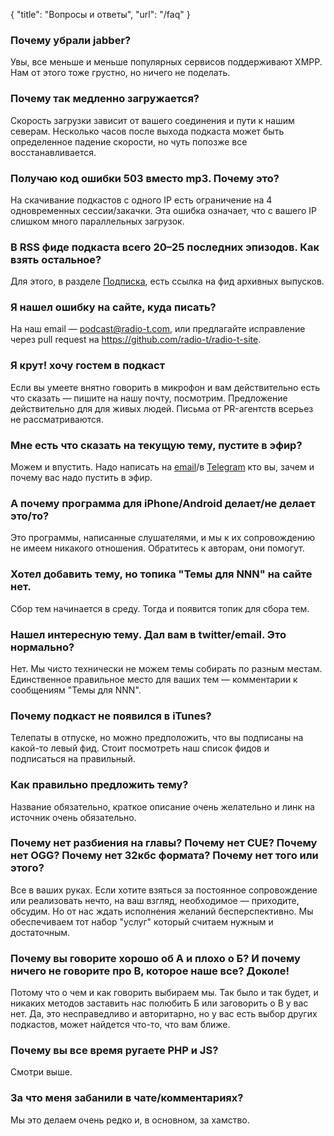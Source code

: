 {
   "title": "Вопросы и ответы",
   "url": "/faq"
}

### Почему убрали jabber?
Увы, все меньше и меньше популярных сервисов поддерживают XMPP. Нам от этого тоже грустно, но ничего не поделать.

### Почему так медленно загружается?
Скорость загрузки зависит от вашего соединения и пути к нашим северам. Несколько часов после выхода подкаста может быть определенное падение скорости, но чуть попозже все восстанавливается.

### Получаю код ошибки 503 вместо mp3. Почему это?
На скачивание подкастов с одного IP есть ограничение на 4 одновременных сессии/закачки. Эта ошибка означает, что с вашего IP слишком много параллельных загрузок.

### В RSS фиде подкаста всего 20–25 последних эпизодов. Как взять остальное?
Для этого, в разделе [Подписка](/feeds/), есть ссылка на фид архивных выпусков.

### Я нашел ошибку на сайте, куда писать?
На наш email — [podcast@radio-t.com](mailto:podcast@radio-t.com), или предлагайте исправление через pull request на https://github.com/radio-t/radio-t-site.

### Я крут! хочу гостем в подкаст
Если вы умеете внятно говорить в микрофон и вам действительно есть что сказать — пишите на нашу почту, посмотрим. Предложение действительно для для живых людей. Письма от PR-агентств всерьез не рассматриваются.

### Мне есть что сказать на текущую тему, пустите в эфир?
Можем и впустить. Надо написать на [email](mailto:podcast@radio-t.com)/в [Telegram](https://t.me/radio_t_chat) кто вы, зачем и почему вас надо пустить в эфир.

### А почему программа для iPhone/Android делает/не делает это/то?
Это программы, написанные слушателями, и мы к их сопровождению не имеем никакого отношения. Обратитесь к авторам, они помогут.

### Хотел добавить тему, но топика "Темы для NNN" на сайте нет.
Сбор тем начинается в среду. Тогда и появится топик для сбора тем.

### Нашел интересную тему. Дал вам в twitter/email. Это нормально?
Нет. Мы чисто технически не можем темы собирать по разным местам. Единственное правильное место для ваших тем — комментарии к сообщениям "Темы для NNN".

### Почему подкаст не появился в iTunes?
Телепаты в отпуске, но можно предположить, что вы подписаны на какой-то левый фид. Стоит посмотреть наш список фидов и подписаться на правильный.

### Как правильно предложить тему?
Название обязательно, краткое описание очень желательно и линк на источник очень обязательно.

### Почему нет разбиения на главы? Почему нет CUE? Почему нет OGG? Почему нет 32кбс формата? Почему нет того или этого?
Все в ваших руках. Если хотите взяться за постоянное сопровождение или реализовать нечто, на ваш взгляд, необходимое — приходите, обсудим. Но от нас ждать исполнения желаний бесперспективно. Мы обеспечиваем тот набор "услуг" который считаем нужным и достаточным.

### Почему вы говорите хорошо об А и плохо о Б? И почему ничего не говорите про В, которое наше все? Доколе!
Потому что о чем и как говорить выбираем мы. Так было и так будет, и никаких методов заставить нас полюбить Б или заговорить о В у вас нет. Да, это несправедливо и авторитарно, но у вас есть выбор других подкастов, может найдется что-то, что вам ближе.

### Почему вы все время ругаете PHP и JS?
Смотри выше.

### За что меня забанили в чате/комментариях?
Мы это делаем очень редко и, в основном, за хамство.
